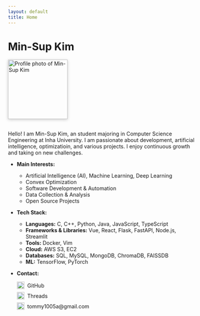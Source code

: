 ```yaml
---
layout: default
title: Home
---
```


# Min-Sup Kim

<img src="/assets/img/profile.png" alt="Profile photo of Min-Sup Kim" style="width:160px; margin-bottom:1.2em; box-shadow:0 2px 8px #ccc;">

Hello! I am Min-Sup Kim, an student majoring in Computer Science Engineering at Inha University.
I am passionate about development, artificial intelligence, optimizatioin, and various projects.
I enjoy continuous growth and taking on new challenges.

- **Main Interests:**

  - Artificial Intelligence (AI), Machine Learning, Deep Learning
  - Convex Optimization
  - Software Development & Automation
  - Data Collection & Analysis
  - Open Source Projects

- **Tech Stack:**

  - **Languages:** C, C++, Python, Java, JavaScript, TypeScript
  - **Frameworks & Libraries:** Vue, React, Flask, FastAPI, Node.js, Streamlit
  - **Tools:** Docker, Vim
  - **Cloud:** AWS S3, EC2
  - **Databases:** SQL, MySQL, MongoDB, ChromaDB, FAISSDB
  - **ML:** TensorFlow, PyTorch

- **Contact:**
  <div style="display: flex; flex-direction: column; gap: 8px; margin-top: 8px;">
    <a href="https://github.com/kar7mp5" style="text-decoration: none; color: inherit; display: inline-flex; align-items: center;">
      <img src="/assets/img/github-icon.svg" alt="GitHub Icon" style="width: 20px; height: 20px; margin-right: 8px;">
      <span>GitHub</span>
    </a>
    <a href="https://www.threads.net/@kar7mp5" style="text-decoration: none; color: inherit; display: inline-flex; align-items: center;">
      <img src="/assets/img/threads-icon.svg" alt="Threads Icon" style="width: 20px; height: 20px; margin-right: 8px;">
      <span>Threads</span>
    </a>
    <a href="mailto:tommy1005a@gmail.com" style="text-decoration: none; color: inherit; display: inline-flex; align-items: center;">
      <img src="/assets/img/email-icon.svg" alt="Email Icon" style="width: 20px; height: 20px; margin-right: 8px;">
      <span>tommy1005a@gmail.com</span>
    </a>
  </div>
